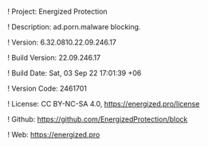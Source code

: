 ! Project: Energized Protection

! Description: ad.porn.malware blocking.

! Version: 6.32.0810.22.09.246.17

! Build Version: 22.09.246.17

! Build Date: Sat, 03 Sep 22 17:01:39 +06

! Version Code: 2461701

! License: CC BY-NC-SA 4.0, https://energized.pro/license

! Github: https://github.com/EnergizedProtection/block

! Web: https://energized.pro
